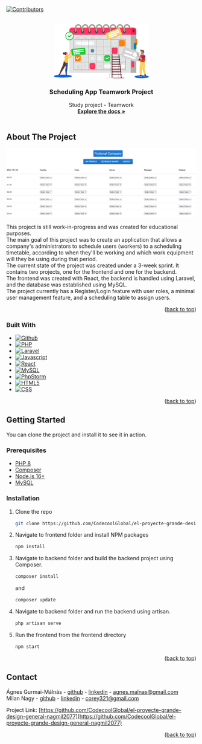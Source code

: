 <a name="readme-top"></a>

<!-- PROJECT SHIELDS -->

[![Contributors][contributors-shield]][contributors-url]

<!-- PROJECT LOGO -->
<br />
<div align="center">
  <a href="https://github.com/CodecoolGlobal/el-proyecte-grande-design-general-nagmil2077">
    <img src="images/schedule.png" alt="Logo" width="50%" height="50%">
  </a>

<h3 align="center">Scheduling App Teamwork Project</h3>

  <p align="center">
    Study project - Teamwork
    <br />
    <a href="https://github.com/CodecoolGlobal/el-proyecte-grande-design-general-nagmil2077"><strong>Explore the docs »</strong></a>
    <br />
    <br />
  </p>
</div>

<!-- ABOUT THE PROJECT -->

## About The Project

[![Product Name Screen Shot][product-screenshot]](https://github.com/CodecoolGlobal/el-proyecte-grande-design-general-nagmil2077)

This project is still work-in-progress and was created for educational purposes.\
The main goal of this project was to create an application that allows a company's administrators to schedule users (workers)
to a scheduling timetable, according to when they'll be working and which work equipment will they be using during that period.\
The current state of the project was created under a 3-week sprint.
It contains two projects, one for the frontend and one for the backend.\
The frontend was created with React, the backend is handled using Laravel, and the database was established using MySQL.\
The project currently has a Register/Login feature with user roles, a minimal user management feature,
and a scheduling table to assign users.

<p align="right">(<a href="#readme-top">back to top</a>)</p>

### Built With

* [![Github][Github]][Github-url]
* [![PHP][PHP]][Php-url]
* [![Laravel][Laravel]][Laravel-url]
* [![Javascript][Javascript]][Javascript-url]
* [![React][React.js]][React-url]
* [![MySQL][MySQL]][MySQL-url]
* [![PhpStorm][PhpStorm]][PhpStorm-url]
* [![HTML5][HTML5]][HTML5-url]
* [![CSS][CSS]][CSS-url]

<p align="right">(<a href="#readme-top">back to top</a>)</p>

<!-- GETTING STARTED -->

## Getting Started

You can clone the project and install it to see it in action.

### Prerequisites

* [PHP 8](https://www.php.net/downloads.php)
* [Composer](https://getcomposer.org/)
* [Node.js 16+](https://nodejs.org/en)
* [MySQL](https://www.mysql.com/)

### Installation

1. Clone the repo
   ```sh
   git clone https://github.com/CodecoolGlobal/el-proyecte-grande-design-general-nagmil2077.git
   ```
2. Navigate to frontend folder and install NPM packages
   ```sh
   npm install
   ```
3. Navigate to backend folder and build the backend project using Composer.
   ```sh
   composer install
   ```
   and
   ```sh
   composer update
   ```
4. Navigate to backend folder and run the backend using artisan.
   ```sh
   php artisan serve
   ```
5. Run the frontend from the frontend directory
   ```sh
   npm start
   ```

<p align="right">(<a href="#readme-top">back to top</a>)</p>

<!-- CONTACT -->
## Contact

Ágnes Gurmai-Málnás - [github](https://github.com/BerryBusiness) - [linkedin](https://www.linkedin.com/in/agnes-gurmai-malnas/) - agnes.malnas@gmail.com\
Milan Nagy - [github](https://github.com/nagmil2077) - [linkedin](https://www.linkedin.com/in/milan-nagy-a76b1416a/) - corey321@gmail.com

Project Link: [https://github.com/CodecoolGlobal/el-proyecte-grande-design-general-nagmil2077](https://github.com/CodecoolGlobal/el-proyecte-grande-design-general-nagmil2077)

<p align="right">(<a href="#readme-top">back to top</a>)</p>

<!-- MARKDOWN LINKS & IMAGES -->
<!-- https://www.markdownguide.org/basic-syntax/#reference-style-links -->

[contributors-shield]: https://img.shields.io/github/contributors/othneildrew/Best-README-Template.svg?style=for-the-badge
[contributors-url]: https://github.com/CodecoolGlobal/el-proyecte-grande-design-general-nagmil2077/graphs/contributors
[linkedin-shield]: https://img.shields.io/badge/-LinkedIn-black.svg?style=for-the-badge&logo=linkedin&colorB=555
[linkedin-url]: https://www.linkedin.com/in/milan-nagy-a76b1416a/
[product-screenshot]: images/app.png

<!-- STACKS -->
[React.js]: https://img.shields.io/badge/React-20232A?style=for-the-badge&logo=react&logoColor=61DAFB
[React-url]: https://reactjs.org/
[MySQL]: https://shields.io/badge/MySQL-lightgrey?logo=mysql&style=plastic&logoColor=white&labelColor=blue
[MySQL-url]: https://www.mysql.com/
[PhpStorm]: https://img.shields.io/badge/PhpStorm-000000.svg?style=for-the-badge&logo=phpstorm&logoColor=white
[PhpStorm-url]: https://www.jetbrains.com/phpstorm/
[Github]: https://img.shields.io/badge/GitHub-100000?style=for-the-badge&logo=github&logoColor=white
[Github-url]: https://github.com
[PHP]: https://img.shields.io/badge/PHP-ED8B00?style=for-the-badge&logo=php&logoColor=white
[Php-url]: https://www.php.net/
[Laravel]: https://img.shields.io/badge/Laravel-6DB33F?style=for-the-badge&logo=laravel&logoColor=white
[Laravel-url]: https://laravel.com/
[Javascript]: https://img.shields.io/badge/JavaScript-F7DF1E?style=for-the-badge&logo=javascript&logoColor=black
[Javascript-url]: https://www.javascript.com
[CSS]: https://img.shields.io/badge/CSS-239120?&style=for-the-badge&logo=css3&logoColor=white
[CSS-url]: https://developer.mozilla.org/en-US/docs/Web/CSS
[HTML5]: https://img.shields.io/badge/HTML5-E34F26?style=for-the-badge&logo=html5&logoColor=white
[HTML5-url]: https://en.wikipedia.org/wiki/HTML5
